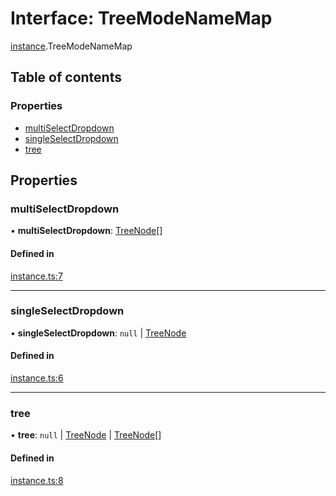# Interface: TreeModeNameMap

[instance](../modules/instance.md).TreeModeNameMap

## Table of contents

### Properties

- [multiSelectDropdown](instance.treemodenamemap.md#multiselectdropdown)
- [singleSelectDropdown](instance.treemodenamemap.md#singleselectdropdown)
- [tree](instance.treemodenamemap.md#tree)

## Properties

### multiSelectDropdown

• **multiSelectDropdown**: [TreeNode](tree_node.treenode.md)[]

#### Defined in

[instance.ts:7](https://github.com/ckotzbauer/simple-tree-component/blob/0e3e17d/src/types/instance.ts#L7)

___

### singleSelectDropdown

• **singleSelectDropdown**: ``null`` \| [TreeNode](tree_node.treenode.md)

#### Defined in

[instance.ts:6](https://github.com/ckotzbauer/simple-tree-component/blob/0e3e17d/src/types/instance.ts#L6)

___

### tree

• **tree**: ``null`` \| [TreeNode](tree_node.treenode.md) \| [TreeNode](tree_node.treenode.md)[]

#### Defined in

[instance.ts:8](https://github.com/ckotzbauer/simple-tree-component/blob/0e3e17d/src/types/instance.ts#L8)
